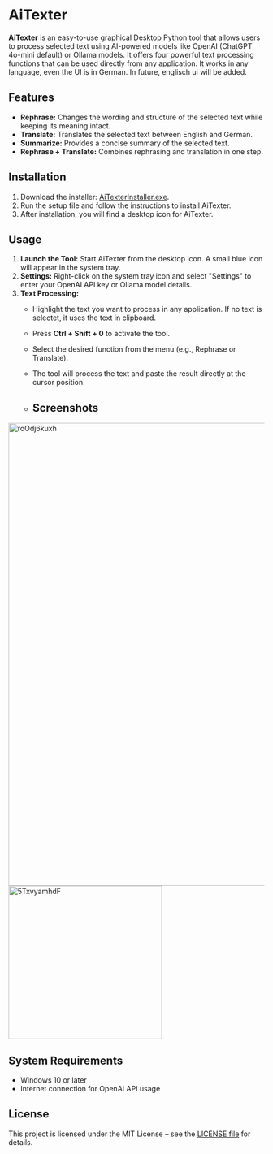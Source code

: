 # AiTexter

**AiTexter** is an easy-to-use graphical Desktop Python tool that allows users to process selected text using AI-powered models like OpenAI (ChatGPT 4o-mini default) or Ollama models. It offers four powerful text processing functions that can be used directly from any application. It works in any language, even the UI is in German. In future, englisch ui will be added.

## Features

- **Rephrase:** Changes the wording and structure of the selected text while keeping its meaning intact.
- **Translate:** Translates the selected text between English and German.
- **Summarize:** Provides a concise summary of the selected text.
- **Rephrase + Translate:** Combines rephrasing and translation in one step.

## Installation

1. Download the installer: [AiTexterInstaller.exe](https://github.com/NeverBeLazyG/AiTexter/releases/download/v1.01/AiTexterInstaller.exe).
2. Run the setup file and follow the instructions to install AiTexter.
3. After installation, you will find a desktop icon for AiTexter.

## Usage

1. **Launch the Tool:** Start AiTexter from the desktop icon. A small blue icon will appear in the system tray.
2. **Settings:** Right-click on the system tray icon and select "Settings" to enter your OpenAI API key or Ollama model details.
3. **Text Processing:**
   - Highlight the text you want to process in any application. If no text is selectet, it uses the text in clipboard.
   - Press **Ctrl + Shift + 0** to activate the tool.
   - Select the desired function from the menu (e.g., Rephrase or Translate).
   - The tool will process the text and paste the result directly at the cursor position.
  
   - ## Screenshots

<img width="912" alt="roOdj6kuxh" src="https://github.com/user-attachments/assets/aa4463e3-504a-45ee-9621-fc62f8cf873b">
<img width="302" alt="5TxvyamhdF" src="https://github.com/user-attachments/assets/ee230dfd-f6ec-439d-bb0f-3de59f31d6ce">


## System Requirements

- Windows 10 or later
- Internet connection for OpenAI API usage

## License

This project is licensed under the MIT License – see the [LICENSE file](LICENSE) for details.

